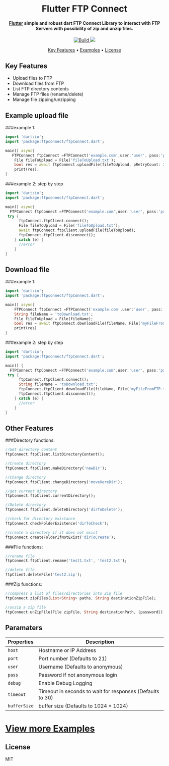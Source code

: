 <h1 align="center">
  Flutter FTP Connect
  <br>
</h1>

<h4 align="center">
  <a href="https://flutter.io" target="_blank">Flutter</a> simple and robust dart FTP Connect Library to interact with FTP Servers with possibility of zip and unzip files.
</h4>

<p align="center">
  <a href="https://pub.dev/packages/ftpconnect">
    <img src="https://img.shields.io/badge/build-passing-brightgreen"
         alt="Build">
  </a>
  <a href="https://pub.dev/packages/ftpconnect"><img src="https://img.shields.io/pub/v/ftpconnect"></a>
</p>

<p align="center">
  <a href="#key-features">Key Features</a> •
  <a href="https://github.com/salim-lachdhaf/ftpconnect/blob/master/example">Examples</a> •
  <a href="#license">License</a>
</p>


## Key Features
* Upload files to FTP
* Download files from FTP
* List FTP directory contents
* Manage FTP files (rename/delete)
* Manage file zipping/unzipping


## Example upload file
###example 1:
```dart
import 'dart:io';
import 'package:ftpconnect/ftpConnect.dart';

main() async{
   FTPConnect ftpConnect =FTPConnect('example.com',user:'user', pass:'pass');
    File fileToUpload = File('fileToUpload.txt');
    bool res = await ftpConnect.uploadFile(fileToUpload, pRetryCount: 2);
    print(res);
}
```

###example 2: step by step
```dart
import 'dart:io';
import 'package:ftpconnect/ftpConnect.dart';

main() async{
  FTPConnect ftpConnect =FTPConnect('example.com',user:'user', pass:'pass');
 try {
      ftpConnect.ftpClient.connect();
      File fileToUpload = File('fileToUpload.txt');
      await ftpConnect.ftpClient.uploadFile(fileToUpload);
      ftpConnect.ftpClient.disconnect();
    } catch (e) {
      //error
    }
}
```

## Download file
###example 1:
```dart
import 'dart:io';
import 'package:ftpconnect/ftpConnect.dart';

main() async{
    FTPConnect ftpConnect =FTPConnect('example.com',user:'user', pass:'pass');
    String fileName = 'toDownload.txt';
    File fileToUpload = File(fileName);
    bool res = await ftpConnect.downloadFile(fileName, File('myFileFromFTP.txt'));
    print(res)
}
```

###example 2: step by step
```dart
import 'dart:io';
import 'package:ftpconnect/ftpConnect.dart';

main() {
  FTPConnect ftpConnect =FTPConnect('example.com',user:'user', pass:'pass');
 try {
      ftpConnect.ftpClient.connect();
      String fileName = 'toDownload.txt';
      ftpConnect.ftpClient.downloadFile(fileName, File('myFileFromFTP.txt'));
      ftpConnect.ftpClient.disconnect();
    } catch (e) {
      //error
    }
}
```
## Other Features
###Directory functions:
```dart
//Get directory content
ftpConnect.ftpClient.listDirectoryContent();

//Create directory
ftpConnect.ftpClient.makeDirectory('newDir');

//Change directory
ftpConnect.ftpClient.changeDirectory('moveHereDir');

//get current directory
ftpConnect.ftpClient.currentDirectory();

//Delete directory
ftpConnect.ftpClient.deleteDirectory('dirToDelete');

//check for directory existance
ftpConnect.checkFolderExistence('dirToCheck');

//create a directory if it does not exist
ftpConnect.createFolderIfNotExist('dirToCreate');
```
###File functions:
```dart
//rename file
ftpConnect.ftpClient.rename('test1.txt', 'test2.txt');

//delete file
ftpClient.deleteFile('test2.zip');
```
###Zip functions:
```dart
//compress a list of files/directories into Zip file
ftpConnect.zipFiles(List<String> paths, String destinationZipFile);

//unzip a zip file
ftpConnect.unZipFile(File zipFile, String destinationPath, {password});
```

## Paramaters

|  Properties |   Description|
| ------------ | ------------ |
|`host`|Hostname or IP Address|
|`port`|Port number (Defaults to 21)|
|`user`|Username (Defaults to anonymous)|
|`pass`|Password if not anonymous login|
|`debug`|Enable Debug Logging|
|`timeout`|Timeout in seconds to wait for responses (Defaults to 30)|
|`bufferSize`|buffer size (Defaults to 1024 * 1024)|

# [View more Examples](https://github.com/salim-lachdhaf/ftpconnect/tree/master/example)

## License
MIT
